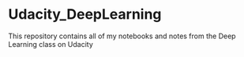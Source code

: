 # Udacity_DeepLearning
This repository contains all of my notebooks and notes from the Deep Learning class on Udacity
